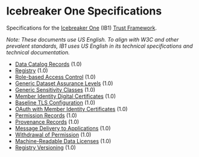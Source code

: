 # Icebreaker One Specifications

Specifications for the [Icebreaker One](https://ib1.org) (IB1) [Trust Framework](https://ib1.org/trust-frameworks/).

_Note: These documents use US English. To align with W3C and other prevalent standards, IB1 uses US English in its technical specifications and technical documentation._

 * [Data Catalog Records](data-catalog-records/1.0.md) (1.0)
 * [Registry](registry/1.0.md) (1.0)
 * [Role-based Access Control](role-based-access-control/1.0.md) (1.0)
 * [Generic Dataset Assurance Levels](generic-dataset-assurance-levels/1.0.md) (1.0)
 * [Generic Sensitivity Classes](generic-sensitivity-classes/1.0.md) (1.0)
 * [Member Identity Digital Certificates](member-identity-digital-certificates/1.0.md) (1.0)
 * [Baseline TLS Configuration](baseline-tls-configuration/1.0.md) (1.0)
 * [OAuth with Member Identity Certificates](oauth-with-member-identity-certificates/1.0.md) (1.0)
 * [Permission Records](permission-records/1.0.md) (1.0)
 * [Provenance Records](provenance-records/1.0.md) (1.0)
 * [Message Delivery to Applications](message-delivery-to-applications/1.0.md) (1.0)
 * [Withdrawal of Permission](withdrawal-of-permission/1.0.md) (1.0)
 * [Machine-Readable Data Licenses](machine-readable-data-licenses/1.0.md) (1.0)
 * [Registry Versioning](registry-versioning/1.0.md) (1.0)
 